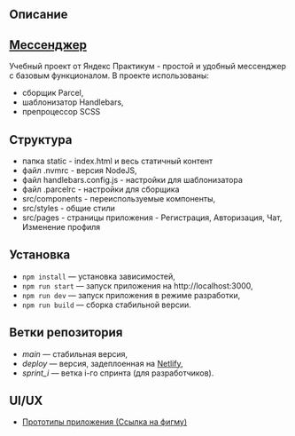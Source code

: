 ## Описание

## <a href="https://resilient-cobbler-d52b09.netlify.app/" target="_blank">Мессенджер</a>

Учебный проект от Яндекс Практикум - простой и удобный мессенджер с базовым функционалом.
В проекте использованы:

-   сборщик Parcel,
-   шаблонизатор Handlebars,
-   препроцессор SCSS

## Структура

-   папка static - index.html и весь статичный контент
-   файл .nvmrc - версия NodeJS,
-   файл handlebars.config.js - настройки для шаблонизатора
-   файл .parcelrc - настройки для сборщика
-   src/components - переиспользуемые компоненты,
-   src/styles - общие стили
-   src/pages - страницы приложения - Регистрация, Авторизация, Чат, Изменение профиля

## Установка

-   `npm install` — установка зависимостей,
-   `npm run start` — запуск приложения на http://localhost:3000,
-   `npm run dev` — запуск приложения в режиме разработки,
-   `npm run build` — сборка стабильной версии.

## Ветки репозитория

-   _main_ — стабильная версия,
-   _deploy_ — версия, задеплоенная на <a href="" target="_blank">Netlify</a>,
-   _sprint_i_ — ветка i-го спринта (для разработчиков).

## UI/UX

-   <a href="https://www.figma.com/file/jF5fFFzgGOxQeB4CmKWTiE/Chat_external_link?node-id=1%3A2&t=eFw1TID8GuPjIyFY-0" target="_blank" title="Mockups">Прототипы приложения (Ссылка на фигму)</a>

